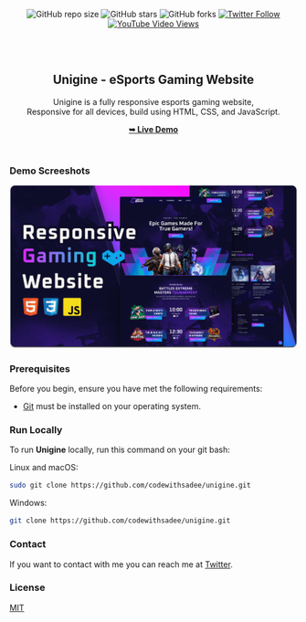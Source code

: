 <div align="center">
  
  ![GitHub repo size](https://img.shields.io/github/repo-size/codewithsadee/unigine)
  ![GitHub stars](https://img.shields.io/github/stars/codewithsadee/unigine?style=social)
  ![GitHub forks](https://img.shields.io/github/forks/codewithsadee/unigine?style=social)
  [![Twitter Follow](https://img.shields.io/twitter/follow/codewithsadee?style=social)](https://twitter.com/intent/follow?screen_name=codewithsadee)
  [![YouTube Video Views](https://img.shields.io/youtube/views/FAo8xeq4NKw?style=social)](https://youtu.be/FAo8xeq4NKw)

  <br />
  <br />

  <h2 align="center">Unigine - eSports Gaming Website</h2>

  Unigine is a fully responsive esports gaming website, <br />Responsive for all devices, build using HTML, CSS, and JavaScript.

  <a href="https://codewithsadee.github.io/unigine/"><strong>➥ Live Demo</strong></a>

</div>

<br />

### Demo Screeshots

![Unigine Desktop Demo](./readme-images/desktop.png "Desktop Demo")

### Prerequisites

Before you begin, ensure you have met the following requirements:

* [Git](https://git-scm.com/downloads "Download Git") must be installed on your operating system.

### Run Locally

To run **Unigine** locally, run this command on your git bash:

Linux and macOS:

```bash
sudo git clone https://github.com/codewithsadee/unigine.git
```

Windows:

```bash
git clone https://github.com/codewithsadee/unigine.git
```

### Contact

If you want to contact with me you can reach me at [Twitter](https://www.twitter.com/codewithsadee).

### License

[MIT](https://choosealicense.com/licenses/mit/)

